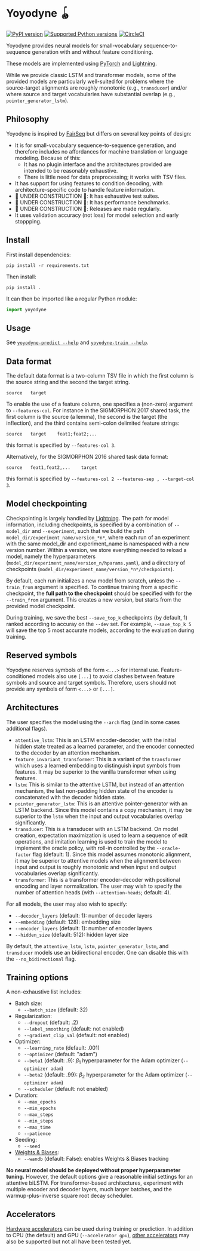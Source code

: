 # Yoyodyne 🪀

[![PyPI
version](https://badge.fury.io/py/yoyodyne.svg)](https://pypi.org/project/yoyodyne)
[![Supported Python
versions](https://img.shields.io/pypi/pyversions/yoyodyne.svg)](https://pypi.org/project/yoyodyne)
[![CircleCI](https://circleci.com/gh/CUNY-CL/yoyodyne/tree/master.svg?style=svg&circle-token=37883deeb03d32c8a7b2aa7c34e5143bf514acdd)](https://circleci.com/gh/CUNY-CL/yoyodyne/tree/master)

Yoyodyne provides neural models for small-vocabulary sequence-to-sequence
generation with and without feature conditioning.

These models are implemented using [PyTorch](https://pytorch.org/) and
[Lightning](https://www.pytorchlightning.ai/).

While we provide classic LSTM and transformer models, some of the provided
models are particularly well-suited for problems where the source-target
alignments are roughly monotonic (e.g., `transducer`) and/or where source and
target vocabularies have substantial overlap (e.g., `pointer_generator_lstm`).

## Philosophy

Yoyodyne is inspired by [FairSeq](https://github.com/facebookresearch/fairseq)
but differs on several key points of design:

-   It is for small-vocabulary sequence-to-sequence generation, and therefore
    includes no affordances for machine translation or language modeling.
    Because of this:
    -   It has no plugin interface and the architectures provided are intended
        to be reasonably exhaustive.
    -   There is little need for data preprocessing; it works with TSV files.
-   It has support for using features to condition decoding, with
    architecture-specific code to handle feature information.
-   🚧 UNDER CONSTRUCTION 🚧: It has exhaustive test suites.
-   🚧 UNDER CONSTRUCTION 🚧: It has performance benchmarks.
-   🚧 UNDER CONSTRUCTION 🚧: Releases are made regularly.
-   It uses validation accuracy (not loss) for model selection and early
    stoppping.

## Install

First install dependencies:

    pip install -r requirements.txt

Then install:

    pip install .

It can then be imported like a regular Python module:

```python
import yoyodyne
```

## Usage

See [`yoyodyne-predict --help`](yoyodyne/predict.py) and
[`yoyodyne-train --help`](yoyodyne/train.py).

## Data format

The default data format is a two-column TSV file in which the first column is
the source string and the second the target string.

    source   target

To enable the use of a feature column, one specifies a (non-zero) argument to
`--features-col`. For instance in the SIGMORPHON 2017 shared task, the first
column is the source (a lemma), the second is the target (the inflection), and
the third contains semi-colon delimited feature strings:

    source   target    feat1;feat2;...

this format is specified by `--features-col 3`.

Alternatively, for the SIGMORPHON 2016 shared task data format:

    source   feat1,feat2,...    target

this format is specified by `--features-col 2 --features-sep , --target-col 3`.

## Model checkpointing

Checkpointing is largely handled by [Lightning](https://pytorch-lightning.readthedocs.io/en/stable/common/checkpointing_basic.html). The path for model information, including checkpoints, is specified by a combination of 
`--model_dir` and `--experiment`, such that we build the path `model_dir/experiment_name/version_*n*`, where each run of an experiment with the same model_dir and experiment_name is namespaced with a new version number. Within a version, we store everything needed to reload a model, namely the hyperparameters (`model_dir/experiment_name/version_n/hparams.yaml`), and a directory of checkpoints (`model_dir/experiment_name/version_*n*/checkpoints`).

By default, each run initializes a new model from scratch, unless the `--train_from` argument is specified. To continue training from a specific checkpoint, the **full path to the checkpoint** should be specified with for the `--train_from` argument. This creates a new version, but starts from the provided model checkpoint.

During training, we save the best `--save_top_k` checkpoints (by default, 1) ranked according to accuray on the `--dev` set. For example, `--save_top_k 5` will save the top 5 most accurate models, according to the evaluation during training.

## Reserved symbols

Yoyodyne reserves symbols of the form `<...>` for internal use.
Feature-conditioned models also use `[...]` to avoid clashes between feature
symbols and source and target symbols. Therefore, users should not provide any
symbols of form `<...>` or `[...]`.

## Architectures

The user specifies the model using the `--arch` flag (and in some cases
additional flags).

-   `attentive_lstm`: This is an LSTM encoder-decoder, with the initial hidden
    state treated as a learned parameter, and the encoder connected to the
    decoder by an attention mechanism.
-   `feature_invariant_transformer`: This is a variant of the `transformer`
    which uses a learned embedding to distinguish input symbols from features.
    It may be superior to the vanilla transformer when using features.
-   `lstm`: This is similar to the attentive LSTM, but instead of an attention
    mechanism, the last non-padding hidden state of the encoder is concatenated
    with the decoder hidden state.
-   `pointer_generator_lstm`: This is an attentive pointer-generator with an
    LSTM backend. Since this model contains a copy mechanism, it may be superior
    to the `lstm` when the input and output vocabularies overlap significantly.
-   `transducer`: This is a transducer with an LSTM backend. On model creation,
    expectation maximization is used to learn a sequence of edit operations, and
    imitation learning is used to train the model to implement the oracle
    policy, with roll-in controlled by the `--oracle-factor` flag (default: 1).
    Since this model assumes monotonic alignment, it may be superior to
    attentive models when the alignment between input and output is roughly
    monotonic and when input and output vocabularies overlap significantly.
-   `transformer`: This is a transformer encoder-decoder with positional
    encoding and layer normalization. The user may wish to specify the number of
    attention heads (with `--attention-heads`; default: 4).

For all models, the user may also wish to specify:

-   `--decoder_layers` (default: 1): number of decoder layers
-   `--embedding` (default: 128): embedding size
-   `--encoder_layers` (default: 1): number of encoder layers
-   `--hidden_size` (default: 512): hidden layer size

By default, the `attentive_lstm`, `lstm`, `pointer_generator_lstm`, and
`transducer` models use an bidirectional encoder. One can disable this with the
`--no_bidirectional` flag.

## Training options

A non-exhaustive list includes:

-   Batch size:
    -   `--batch_size` (default: 32)
-   Regularization:
    -   `--dropout` (default: .2)
    -   `--label_smoothing` (default: not enabled)
    -   `--gradient_clip_val` (default: not enabled)
-   Optimizer:
    -   `--learning_rate` (default: .001)
    -   `--optimizer` (default: "adam")
    -   `--beta1` (default: .9): $\beta_1$ hyperparameter for the Adam optimizer
        (`--optimizer adam`)
    -   `--beta2` (default: .99): $\beta_2$ hyperparameter for the Adam
        optimizer (`--optimizer adam`)
    -   `--scheduler` (default: not enabled)
-   Duration:
    -   `--max_epochs`
    -   `--min_epochs`
    -   `--max_steps`
    -   `--min_steps`
    -   `--max_time`
    -   `--patience`
-   Seeding:
    -   `--seed`
-   [Weights & Biases](https://wandb.ai/site):
    -   `--wandb` (default: False): enables Weights & Biases tracking

**No neural model should be deployed without proper hyperparameter tuning.**
However, the default options give a reasonable initial settings for an attentive
biLSTM. For transformer-based architectures, experiment with multiple encoder
and decoder layers, much larger batches, and the warmup-plus-inverse square root
decay scheduler.

## Accelerators

[Hardware
accelerators](https://pytorch-lightning.readthedocs.io/en/stable/extensions/accelerator.html)
can be used during training or prediction. In addition to CPU (the default) and
GPU (`--accelerator gpu`), [other
accelerators](https://pytorch-lightning.readthedocs.io/en/stable/extensions/accelerator.html)
may also be supported but not all have been tested yet.
